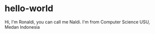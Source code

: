 # hello-world

Hi, I'm Ronaldi, you can call me Naldi.
I'm from Computer Science USU, Medan Indonesia

